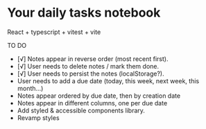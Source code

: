 # Your daily tasks notebook
React + typescript + vitest + vite

TO DO
- [√] Notes appear in reverse order (most recent first).
- [√] User needs to delete notes / mark them done.
- [√] User needs to persist the notes (localStorage?).
- User needs to add a due date (today, this week, next week, this month...)
- Notes appear ordered by due date, then by creation date
- Notes appear in different columns, one per due date
- Add styled & accessible components library.
- Revamp styles
